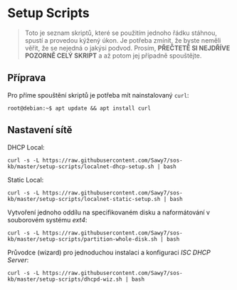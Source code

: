 # Setup Scripts
> Toto je seznam skriptů, které se použitím jednoho řádku stáhnou, spustí a provedou kýžený úkon. Je potřeba zmínit, že byste neměli věřit, že se nejedná o jakýsi podvod. Prosím, **PŘEČTETĚ SI NEJDŘÍVE POZORNĚ CELÝ SKRIPT** a až potom jej případně spouštějte.

## Příprava
Pro příme spouštění skriptů je potřeba mít nainstalovaný ```curl```:
```console
root@debian:~$ apt update && apt install curl
```

## Nastavení sítě
DHCP Local:
```console
curl -s -L https://raw.githubusercontent.com/Sawy7/sos-kb/master/setup-scripts/localnet-dhcp-setup.sh | bash
```

Static Local:
```console
curl -s -L https://raw.githubusercontent.com/Sawy7/sos-kb/master/setup-scripts/localnet-static-setup.sh | bash
```

Vytvoření jednoho oddílu na specifikovaném disku a naformátování v souborovém systému *ext4*:
```console
curl -s -L https://raw.githubusercontent.com/Sawy7/sos-kb/master/setup-scripts/partition-whole-disk.sh | bash
```

Průvodce (wizard) pro jednoduchou instalaci a konfiguraci *ISC DHCP Server*:
```console
curl -s -L https://raw.githubusercontent.com/Sawy7/sos-kb/master/setup-scripts/dhcpd-wiz.sh | bash
```
